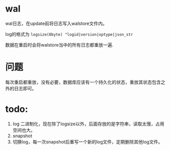 # wal
wal日志，在update前将日志写入walstore文件内。

log的格式为 
`logsize(8byte) "logid|version|optype|json_str`

数据在重启时会将walstore当中的所有日志都重放一遍.

# 问题
每次重启都重放，没有必要，数据库应该有一个持久化的状态，重放其状态包含之外的日志即可。


# todo:
1. log 二进制化，现在除了logsize以外，后面存放的是字符串，读取太慢，占用空间也大。
2. snapshot
3. 切换log，每一次snapshot后重写一个新的log文件，定期删除其他log文件。
